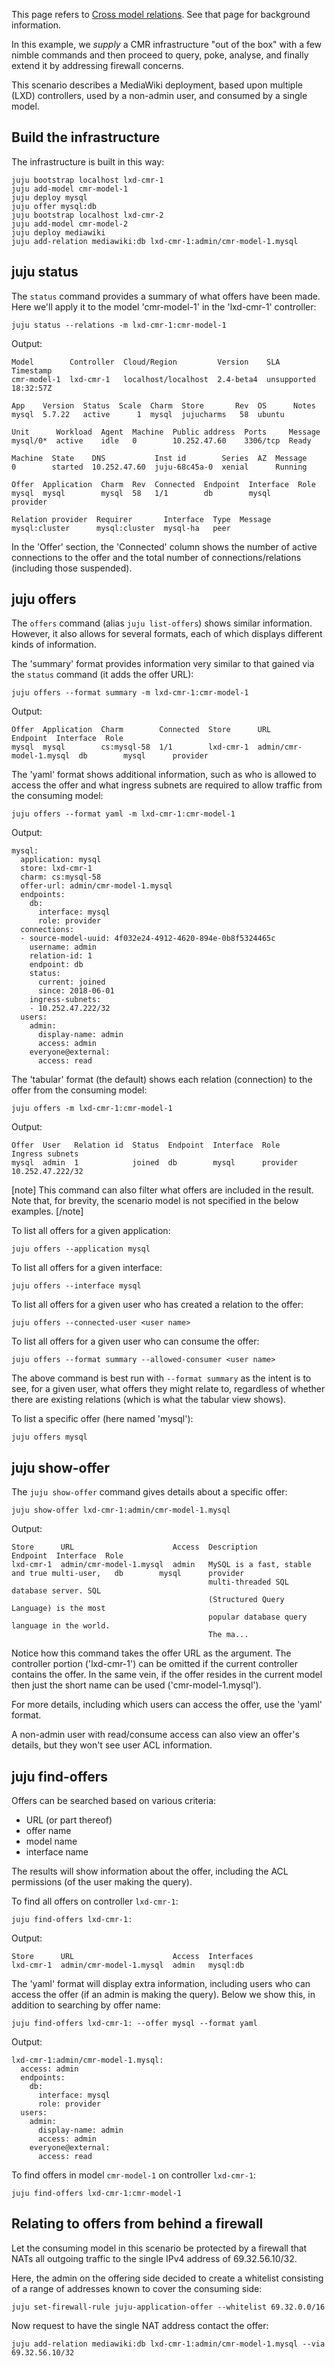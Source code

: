 <!--
Todo:
- Update 'juju status' output to show release versions
- Review required
-->
This page refers to [Cross model relations](/t/cross-model-relations/1150). See that page for background information.

In this example, we *supply* a CMR infrastructure "out of the box" with a few nimble commands and then proceed to query, poke, analyse, and finally extend it by addressing firewall concerns.

This scenario describes a MediaWiki deployment, based upon multiple (LXD) controllers, used by a non-admin user, and consumed by a single model.

<h2 id="heading--build-the-infrastructure">Build the infrastructure</h2>

The infrastructure is built in this way:

``` text
juju bootstrap localhost lxd-cmr-1
juju add-model cmr-model-1
juju deploy mysql
juju offer mysql:db
juju bootstrap localhost lxd-cmr-2
juju add-model cmr-model-2
juju deploy mediawiki
juju add-relation mediawiki:db lxd-cmr-1:admin/cmr-model-1.mysql
```

<h2 id="heading--juju-status">juju status</h2>

The `status` command provides a summary of what offers have been made. Here we'll apply it to the model 'cmr-model-1' in the 'lxd-cmr-1' controller:

``` text
juju status --relations -m lxd-cmr-1:cmr-model-1
```

Output:

``` text
Model        Controller  Cloud/Region         Version    SLA          Timestamp
cmr-model-1  lxd-cmr-1   localhost/localhost  2.4-beta4  unsupported  18:32:57Z

App    Version  Status  Scale  Charm  Store       Rev  OS      Notes
mysql  5.7.22   active      1  mysql  jujucharms   58  ubuntu  

Unit      Workload  Agent  Machine  Public address  Ports     Message
mysql/0*  active    idle   0        10.252.47.60    3306/tcp  Ready

Machine  State    DNS           Inst id        Series  AZ  Message
0        started  10.252.47.60  juju-68c45a-0  xenial      Running

Offer  Application  Charm  Rev  Connected  Endpoint  Interface  Role
mysql  mysql        mysql  58   1/1        db        mysql      provider

Relation provider  Requirer       Interface  Type  Message
mysql:cluster      mysql:cluster  mysql-ha   peer
```

In the 'Offer' section, the 'Connected' column shows the number of active connections to the offer and the total number of connections/relations (including those suspended).

<h2 id="heading--juju-offers">juju offers</h2>

The `offers` command (alias `juju list-offers`) shows similar information. However, it also allows for several formats, each of which displays different kinds of information.

The 'summary' format provides information very similar to that gained via the `status` command (it adds the offer URL):

``` text
juju offers --format summary -m lxd-cmr-1:cmr-model-1
```

Output:

``` text
Offer  Application  Charm        Connected  Store      URL                      Endpoint  Interface  Role
mysql  mysql        cs:mysql-58  1/1        lxd-cmr-1  admin/cmr-model-1.mysql  db        mysql      provider
```

The 'yaml' format shows additional information, such as who is allowed to access the offer and what ingress subnets are required to allow traffic from the consuming model:

``` text
juju offers --format yaml -m lxd-cmr-1:cmr-model-1
```

Output:

``` text
mysql:
  application: mysql
  store: lxd-cmr-1
  charm: cs:mysql-58
  offer-url: admin/cmr-model-1.mysql
  endpoints:
    db:
      interface: mysql
      role: provider
  connections:
  - source-model-uuid: 4f032e24-4912-4620-894e-0b8f5324465c
    username: admin
    relation-id: 1
    endpoint: db
    status:
      current: joined
      since: 2018-06-01
    ingress-subnets:
    - 10.252.47.222/32
  users:
    admin:
      display-name: admin
      access: admin
    everyone@external:
      access: read
```

The 'tabular' format (the default) shows each relation (connection) to the offer from the consuming model:

``` text
juju offers -m lxd-cmr-1:cmr-model-1
```

Output:

``` text
Offer  User   Relation id  Status  Endpoint  Interface  Role      Ingress subnets
mysql  admin  1            joined  db        mysql      provider  10.252.47.222/32
```

[note]
This command can also filter what offers are included in the result. Note that, for brevity, the scenario model is not specified in the below examples.
[/note]

To list all offers for a given application:

``` text
juju offers --application mysql
```

To list all offers for a given interface:

``` text
juju offers --interface mysql
```

To list all offers for a given user who has created a relation to the offer:

``` text
juju offers --connected-user <user name>
```

To list all offers for a given user who can consume the offer:

``` text
juju offers --format summary --allowed-consumer <user name>
```

The above command is best run with `--format summary` as the intent is to see, for a given user, what offers they might relate to, regardless of whether there are existing relations (which is what the tabular view shows).

To list a specific offer (here named 'mysql'):

``` text
juju offers mysql
```

<h2 id="heading--juju-show-offer">juju show-offer</h2>

The `juju show-offer` command gives details about a specific offer:

``` text
juju show-offer lxd-cmr-1:admin/cmr-model-1.mysql
```

Output:

``` text
Store      URL                      Access  Description                                    Endpoint  Interface  Role
lxd-cmr-1  admin/cmr-model-1.mysql  admin   MySQL is a fast, stable and true multi-user,   db        mysql      provider
                                            multi-threaded SQL database server. SQL
                                            (Structured Query Language) is the most
                                            popular database query language in the world.
                                            The ma...
```

Notice how this command takes the offer URL as the argument. The controller portion ('lxd-cmr-1') can be omitted if the current controller contains the offer. In the same vein, if the offer resides in the current model then just the short name can be used ('cmr-model-1.mysql').

For more details, including which users can access the offer, use the 'yaml' format.

A non-admin user with read/consume access can also view an offer's details, but they won't see user ACL information.

<h2 id="heading--juju-find-offers">juju find-offers</h2>

Offers can be searched based on various criteria:

-   URL (or part thereof)
-   offer name
-   model name
-   interface name

The results will show information about the offer, including the ACL permissions (of the user making the query).

To find all offers on controller `lxd-cmr-1`:

``` text
juju find-offers lxd-cmr-1:
```

Output:

``` text
Store      URL                      Access  Interfaces
lxd-cmr-1  admin/cmr-model-1.mysql  admin   mysql:db
```

The 'yaml' format will display extra information, including users who can access the offer (if an admin is making the query). Below we show this, in addition to searching by offer name:

``` text
juju find-offers lxd-cmr-1: --offer mysql --format yaml
```

Output:

``` text
lxd-cmr-1:admin/cmr-model-1.mysql:
  access: admin
  endpoints:
    db:
      interface: mysql
      role: provider
  users:
    admin:
      display-name: admin
      access: admin
    everyone@external:
      access: read
```

To find offers in model `cmr-model-1` on controller `lxd-cmr-1`:

``` text
juju find-offers lxd-cmr-1:cmr-model-1
```

<h2 id="heading--relating-to-offers-from-behind-a-firewall">Relating to offers from behind a firewall</h2>

Let the consuming model in this scenario be protected by a firewall that NATs all outgoing traffic to the single IPv4 address of 69.32.56.10/32.

Here, the admin on the offering side decided to create a whitelist consisting of a range of addresses known to cover the consuming side:

``` text
juju set-firewall-rule juju-application-offer --whitelist 69.32.0.0/16
```

Now request to have the single NAT address contact the offer:

``` text
juju add-relation mediawiki:db lxd-cmr-1:admin/cmr-model-1.mysql --via 69.32.56.10/32
```

<!-- LINKS -->
